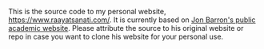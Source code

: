 This is the source code to my personal website, https://www.raayatsanati.com/. It is currently based on [Jon Barron's public academic website](https://github.com/jonbarron/website). Please attribute the source to his original website or repo in case you want to clone his website for your personal use.
